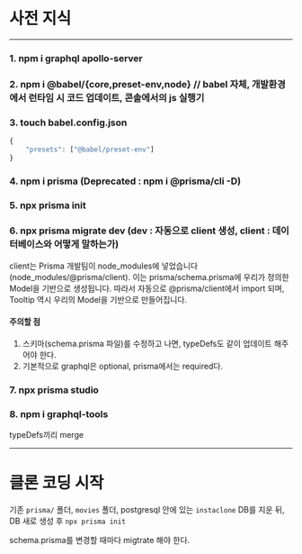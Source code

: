 # 사전 지식

* * *

### 1. npm i graphql apollo-server

### 2. npm i @babel/{core,preset-env,node} // babel 자체, 개발환경에서 런타임 시 코드 업데이트, 콘솔에서의 js 실행기

### 3. touch babel.config.json
```js
{
    "presets": ["@babel/preset-env"]
}
```

### 4. npm i prisma (Deprecated : npm i @prisma/cli -D)

### 5. npx prisma init

### 6. npx prisma migrate dev (dev : 자동으로 client 생성, client : 데이터베이스와 어떻게 말하는가)

client는 Prisma 개발팀이 node_modules에 넣었습니다(node_modules/@prisma/client).
이는 prisma/schema.prisma에 우리가 정의한 Model을 기반으로 생성됩니다.
따라서 자동으로 @prisma/client에서 import 되며, Tooltip 역시 우리의 Model을 기반으로 만들어집니다.

#### 주의할 점
1. 스키마(schema.prisma 파일)를 수정하고 나면, typeDefs도 같이 업데이트 해주어야 한다.
2. 기본적으로 graphql은 optional, prisma에서는 required다.

### 7. npx prisma studio

### 8. npm i graphql-tools
typeDefs끼리 merge

* * *

# 클론 코딩 시작

기존 `prisma/` 폴더, `movies` 폴더, postgresql 안에 있는 `instaclone` DB를 지운 뒤,
DB 새로 생성 후 `npx prisma init`

schema.prisma를 변경할 때마다 migtrate 해야 한다.